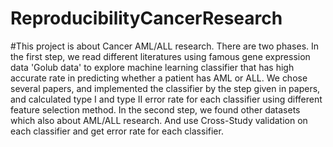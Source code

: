 # ReproducibilityCancerResearch
#This project is about Cancer AML/ALL research.
There are two phases. 
In the first step, we read different literatures using famous gene expression data 'Golub data' to explore machine learning classifier that has high accurate rate in predicting whether a patient has AML or ALL. We chose several papers, and implemented the classifier by the step given in papers, and calculated type I and type II error rate for each classifier using different feature selection method.
In the second step, we found other datasets which also about AML/ALL research. And use Cross-Study validation on each classifier and get error rate for each classifier.
